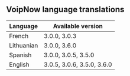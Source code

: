 ## VoipNow language translations

Language | Available version
-------|--------------
French | 3.0.0, 3.0.3
Lithuanian | 3.0.0, 3.6.0
Spanish | 3.0.0, 3.0.5, 3.5.0
English | 3.0.5, 3.0.6, 3.5.0, 3.6.0

